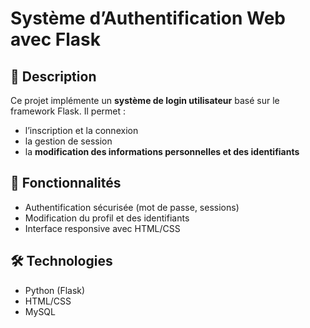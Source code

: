 # Système d’Authentification Web avec Flask

## 📌 Description
Ce projet implémente un **système de login utilisateur** basé sur le framework Flask. Il permet :
- l’inscription et la connexion
- la gestion de session
- la **modification des informations personnelles et des identifiants**

## 🚀 Fonctionnalités
- Authentification sécurisée (mot de passe, sessions)
- Modification du profil et des identifiants
- Interface responsive avec HTML/CSS

## 🛠 Technologies
- Python (Flask)
- HTML/CSS
- MySQL
